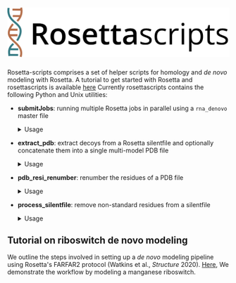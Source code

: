# <img src="images/Rosettascripts_banner.png">

Rosetta-scripts comprises a set of helper scripts for homology and *de novo* modeling with Rosetta. A tutorial to get started with Rosetta and rosettascripts is available [here]()
Currently rosettascripts contains the following Python and Unix utilities:


- **submitJobs**: running multiple Rosetta jobs in parallel using a `rna_denovo` master file
  <details>
  <summary>Usage</summary>
  
  ```
  submitJobs -i <FARFAR input script> [-d <directory>] [-p <number of processors>]
  ```
  </details>
- **extract_pdb**: extract decoys from a Rosetta silentfile and optionally concatenate them into a single multi-model PDB file
  <details>
  <summary>Usage</summary>
  
  ```
  extract_pdb -s <silentfile> -f <folder with silentfiles> -n <number of models> -e <extract pdbs (true|false, default: true)> -m <merge pdbs (true|false, default: false)>
  ```
  </details>
- **pdb_resi_renumber**: renumber the residues of a PDB file
  <details>
  <summary>Usage</summary>
  
  ```
  pdb_resi_renumber [-h] [--version] -pdb PDB [-i] -e EDIT [-o O]

  renumber residues in PDB files

  optional arguments:
    -h, --help            show this help message and exit
    --version             show program's version number and exit
    -pdb PDB              pdb input file (.pdb)
    -i                    in-place modification
    -e EDIT, --edit EDIT  'oldResi>newResi' (use "," to separate individual residues and "-" for residue ranges; e.g. '2-4,5>A:6-8,9')
    -o O                  pdb output filename
  ```
  </details>
- **process_silentfile**: remove non-standard residues from a silentfile
  <details>
  <summary>Usage</summary>
  
  ```
  process_silentfile -s <silentfile>
  ```
  </details>

## Tutorial on riboswitch de novo modeling
  We outline the steps involved in setting up a *de novo* modeling pipeline using Rosetta's FARFAR2 protocol (Watkins et al., *Structure* 2020). [Here](tutorial/Mn_riboswitch.md), We demonstrate the workflow by modeling a manganese riboswitch.
